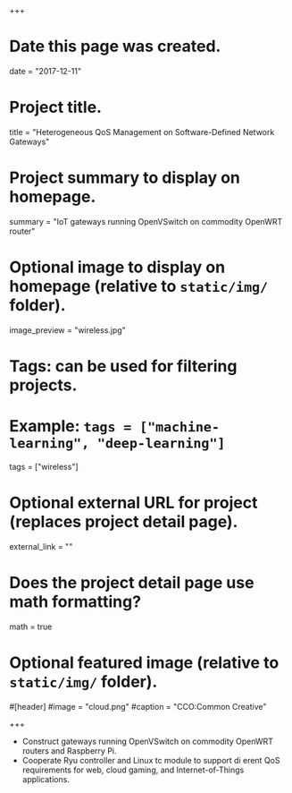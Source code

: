 +++
# Date this page was created.
date = "2017-12-11"

# Project title.
title = "Heterogeneous QoS Management on Software-Defined Network Gateways"

# Project summary to display on homepage.
summary = "IoT gateways running OpenVSwitch on commodity OpenWRT router"

# Optional image to display on homepage (relative to `static/img/` folder).
image_preview = "wireless.jpg"

# Tags: can be used for filtering projects.
# Example: `tags = ["machine-learning", "deep-learning"]`
tags = ["wireless"]

# Optional external URL for project (replaces project detail page).
external_link = ""

# Does the project detail page use math formatting?
math = true

# Optional featured image (relative to `static/img/` folder).
#[header]
#image = "cloud.png"
#caption = "CCO:Common Creative"

+++
* Construct gateways running OpenVSwitch on commodity OpenWRT routers and Raspberry Pi.
* Cooperate Ryu controller and Linux tc module to support di erent QoS requirements for web, cloud
gaming, and Internet-of-Things applications.
